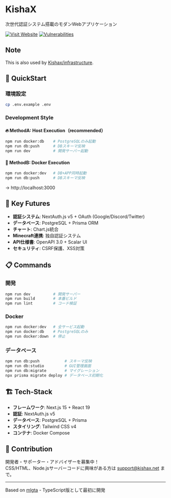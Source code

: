 # KishaX

次世代認証システム搭載のモダンWebアプリケーション

[![Visit Website](https://img.shields.io/badge/Visit_Website-007BFF?style=for-the-badge)](https://kishax.net/)
[![Vulnerabilities](https://img.shields.io/badge/Vulnerabilities-0-success?style=for-the-badge)](https://github.com/your-username/kishax-nextjs)

## Note
This is also used by [Kishax/infrastructure](https://github.com/Kishax/infrastructure).

## 🚀 QuickStart

### 環境設定
```bash
cp .env.example .env
```

### Development Style

#### 🔥 MethodA: Host Execution（recommended）
```bash
npm run docker:db    # PostgreSQLのみ起動
npm run db:push      # DBスキーマ反映
npm run dev          # 開発サーバー起動
```

#### 🐳 MethodB: Docker Execution
```bash
npm run docker:dev   # DB+APP同時起動
npm run db:push      # DBスキーマ反映
```

→ http://localhost:3000

## 🎯 Key Futures

- **認証システム**: NextAuth.js v5 + OAuth (Google/Discord/Twitter)
- **データベース**: PostgreSQL + Prisma ORM
- **チャート**: Chart.js統合
- **Minecraft連携**: 独自認証システム
- **API仕様書**: OpenAPI 3.0 + Scalar UI
- **セキュリティ**: CSRF保護、XSS対策

## 📋 Commands

### 開発
```bash
npm run dev          # 開発サーバー
npm run build        # 本番ビルド
npm run lint         # コード検証
```

### Docker
```bash
npm run docker:dev   # 全サービス起動
npm run docker:db    # PostgreSQLのみ
npm run docker:down  # 停止
```

### データベース
```bash
npm run db:push           # スキーマ反映
npm run db:studio         # GUI管理画面
npm run db:migrate        # マイグレーション
npx prisma migrate deploy # データベース初期化
```

## 🏗️ Tech-Stack

- **フレームワーク**: Next.js 15 + React 19
- **認証**: NextAuth.js v5
- **データベース**: PostgreSQL + Prisma
- **スタイリング**: Tailwind CSS v4
- **コンテナ**: Docker Compose

## 🤝 Contribution

開発者・サポーター・アドバイザーを募集中！  
CSS/HTML、Node.jsサーバーコードに興味がある方は [support@kishax.net](<mailto:support@kishax.net>) まで。

---

Based on [mlgta](https://github.com/takayamaekawa/mlgta) - TypeScript版として最初に開発
